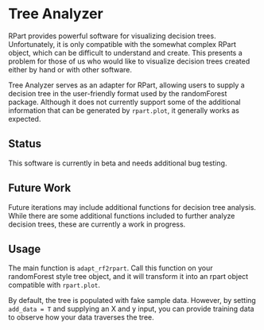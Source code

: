 # Tree Analyzer

RPart provides powerful software for visualizing decision trees. Unfortunately, it is only compatible with the somewhat complex RPart object, which can be difficult to understand and create. This presents a problem for those of us who would like to visualize decision trees created either by hand or with other software.

Tree Analyzer serves as an adapter for RPart, allowing users to supply a decision tree in the user-friendly format used by the randomForest package. Although it does not currently support some of the additional information that can be generated by `rpart.plot`, it generally works as expected.

## Status

This software is currently in beta and needs additional bug testing.

## Future Work

Future iterations may include additional functions for decision tree analysis. While there are some additional functions included to further analyze decision trees, these are currently a work in progress.

## Usage

The main function is `adapt_rf2rpart`. Call this function on your randomForest style tree object, and it will transform it into an rpart object compatible with `rpart.plot`.

By default, the tree is populated with fake sample data. However, by setting `add_data = T` and supplying an X and y input, you can provide training data to observe how your data traverses the tree.

